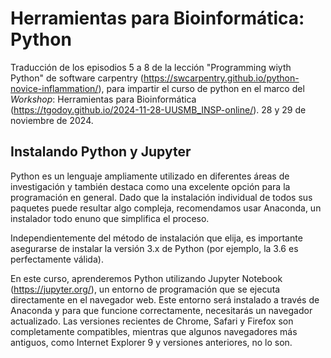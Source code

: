 # Herramientas para Bioinformática: Python
Traducción de los episodios 5 a 8 de la lección "Programming wiyth Python" de software carpentry (https://swcarpentry.github.io/python-novice-inflammation/), para impartir el curso de python en el marco del *Workshop*: Herramientas para Bioinformática (https://tgodoy.github.io/2024-11-28-UUSMB_INSP-online/). 28 y 29 de noviembre de 2024.

## Instalando Python y Jupyter
Python es un lenguaje ampliamente utilizado en diferentes áreas de investigación y también destaca como una excelente opción para la programación en general. Dado que la instalación individual de todos sus paquetes puede resultar algo compleja, recomendamos usar Anaconda, un instalador todo enuno que simplifica el proceso.

Independientemente del método de instalación que elija, es importante asegurarse de instalar la versión 3.x de Python (por ejemplo, la 3.6 es perfectamente válida).

En este curso, aprenderemos Python utilizando Jupyter Notebook (https://jupyter.org/), un entorno de programación que se ejecuta directamente en el navegador web. Este entorno será instalado a través de Anaconda y para que funcione correctamente, necesitarás un navegador actualizado. Las versiones recientes de Chrome, Safari y Firefox son completamente compatibles, mientras que algunos navegadores más antiguos, como Internet Explorer 9 y versiones anteriores, no lo son.

